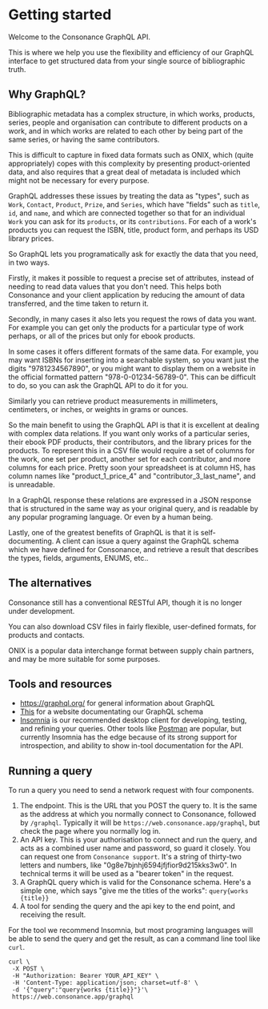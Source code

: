 # Getting started

Welcome to the Consonance GraphQL API.

This is where we help you use the flexibility and efficiency of our GraphQL interface to get structured data from your single source of bibliographic truth.

## Why GraphQL?

Bibliographic metadata has a complex structure, in which works, products, series, people and organisation can contribute to different products on a work, and in which works are related to each other by being part of the same series, or having the same contributors.

This is difficult to capture in fixed data formats such as ONIX, which (quite appropriately) copes with this complexity by presenting product-oriented data, and also requires that a great deal of metadata is included which might not be necessary for every purpose.

GraphQL addresses these issues by treating the data as "types", such as `Work`, `Contact`, `Product`, `Prize`, and `Series`, which have "fields" such as `title`, `id`, and `name`, and which are connected together so that for an individual `Work` you can ask for its `products`, or its `contributions`. For each of a work's products you can request the ISBN, title, product form, and perhaps its USD library prices.

So GraphQL lets you programatically ask for exactly the data that you need, in two ways.

Firstly, it makes it possible to request a precise set of attributes, instead of needing to read data values that you don't need. This helps both Consonance and your client application by reducing the amount of data transferred, and the time taken to return it.

Secondly, in many cases it also lets you request the rows of data you want. For example you can get only the products for a particular type of work perhaps, or all of the prices but only for ebook products.

In some cases it offers different formats of the same data. For example, you may want ISBNs for inserting into a searchable system, so you want just the digits "9781234567890", or you might want to display them on a website in the official formatted pattern "978-0-01234-56789-0". This can be difficult to do, so you can ask the GraphQL API to do it for you.

Similarly you can retrieve product measurements in millimeters, centimeters, or inches, or weights in grams or ounces.

So the main benefit to using the GraphQL API is that it is excellent at dealing with complex data relations. If you want only works of a particular series, their ebook PDF products, their contributors, and the library prices for the products. To represent this in a CSV file would require a set of columns for the work, one set per product, another set for each contributor, and more columns for each price. Pretty soon your spreadsheet is at column HS, has column names like "product\_1\_price\_4" and "contributor\_3\_last\_name", and is unreadable.

In a GraphQL response these relations are expressed in a JSON response that is structured in the same way as your original query, and is readable by any popular programing language. Or even by a human being.

Lastly, one of the greatest benefits of GraphQL is that it is self-documenting. A client can issue a query against the GraphQL schema which we have defined for Consonance, and retrieve a result that describes the types, fields, arguments, ENUMS, etc..

## The alternatives

Consonance still has a conventional RESTful API, though it is no longer under development.

You can also download CSV files in fairly flexible, user-defined formats, for products and contacts.

ONIX is a popular data interchange format between supply chain partners, and may be more suitable for some purposes.

## Tools and resources

* https://graphql.org/ for general information about GraphQL
* [This](http://consonance-graphql-schema.s3-website-eu-west-1.amazonaws.com) for a website documentating our GraphQL schema
* [Insomnia](https://insomnia.rest) is our recommended desktop client for developing, testing, and refining your queries. Other tools like [Postman](https://www.postman.com) are popular, but currently Insomnia has the edge because of its strong support for introspection, and ability to show in-tool documentation for the API.

## Running a query

To run a query you need to send a network request with four components.

1. The endpoint. This is the URL that you POST the query to. It is the same as the address at which you normally connect to Consonance, followed by `/graphql`. Typically it will be `https://web.consonance.app/graphql`, but check the page where you normally log in.
2. An API key. This is your authorisation to connect and run the query, and acts as a combined user name and password, so guard it closely. You can request one from `Consonance support`. It's a string of thirty-two letters and numbers, like "0g8e7bjnhj6594jfjfior9d215kks3w0". In technical terms it will be used as a "bearer token" in the request.
3. A GraphQL query which is valid for the Consonance schema. Here's a simple one, which says "give me the titles of the works": `query{works {title}}`
4. A tool for sending the query and the api key to the end point, and receiving the result.

For the tool we recommend Insomnia, but most programing languages will be able to send the query and get the result, as can a command line tool like `curl`.

```
curl \
 -X POST \
 -H "Authorization: Bearer YOUR_API_KEY" \
 -H 'Content-Type: application/json; charset=utf-8' \
 -d '{"query":"query{works {title}}"}'\
 https://web.consonance.app/graphql
```
